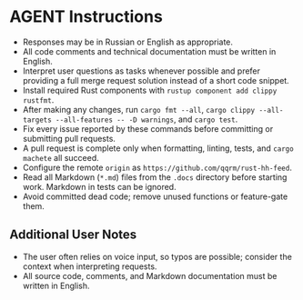 # AGENT Instructions

- Responses may be in Russian or English as appropriate.
- All code comments and technical documentation must be written in English.
- Interpret user questions as tasks whenever possible and prefer providing a full merge request solution instead of a short code snippet.
- Install required Rust components with `rustup component add clippy rustfmt`.
- After making any changes, run `cargo fmt --all`, `cargo clippy --all-targets --all-features -- -D warnings`, and `cargo test`.
- Fix every issue reported by these commands before committing or submitting pull requests.
- A pull request is complete only when formatting, linting, tests, and `cargo machete` all succeed.
- Configure the remote `origin` as `https://github.com/qqrm/rust-hh-feed`.
- Read all Markdown (`*.md`) files from the `.docs` directory before starting work. Markdown in tests can be ignored.
- Avoid committed dead code; remove unused functions or feature-gate them.

## Additional User Notes
- The user often relies on voice input, so typos are possible; consider the context when interpreting requests.
- All source code, comments, and Markdown documentation must be written in English.
